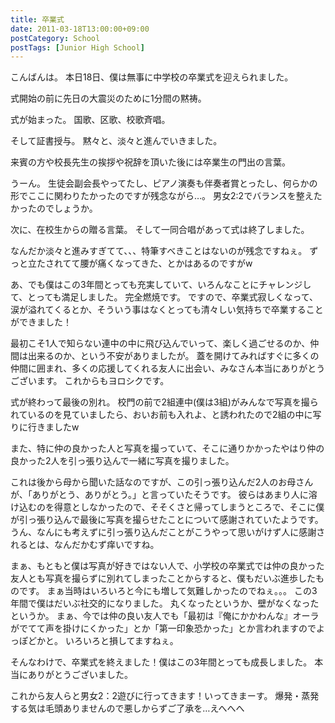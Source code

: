 ```yaml
---
title: 卒業式
date: 2011-03-18T13:00:00+09:00
postCategory: School
postTags: [Junior High School]
---
```


こんばんは。
本日18日、僕は無事に中学校の卒業式を迎えられました。

式開始の前に先日の大震災のために1分間の黙祷。

式が始まった。
国歌、区歌、校歌斉唱。

そして証書授与。
黙々と、淡々と進んでいきました。

来賓の方や校長先生の挨拶や祝辞を頂いた後には卒業生の門出の言葉。

うーん。
生徒会副会長やってたし、ピアノ演奏も伴奏者賞とったし、何らかの形でここに関わりたかったのですが残念ながら…。
男女2:2でバランスを整えたかったのでしょうか。

次に、在校生からの贈る言葉。
そして一同合唱があって式は終了しました。

なんだか淡々と進みすぎてて、、、特筆すべきことはないのが残念ですねぇ。
ずっと立たされてて腰が痛くなってきた、とかはあるのですがw

あ、でも僕はこの3年間とっても充実していて、いろんなことにチャレンジして、とっても満足しました。
完全燃焼です。
ですので、卒業式寂しくなって、涙が溢れてくるとか、そういう事はなくとっても清々しい気持ちで卒業することができました！

最初こそ1人で知らない連中の中に飛び込んでいって、楽しく過ごせるのか、仲間は出来るのか、という不安がありましたが。
蓋を開けてみればすぐに多くの仲間に囲まれ、多くの応援してくれる友人に出会い、みなさん本当にありがとうございます。
これからもヨロシクです。

式が終わって最後の別れ。
校門の前で2組連中(僕は3組)がみんなで写真を撮られているのを見ていましたら、おいお前も入れよ、と誘われたので2組の中に写りに行きましたw

また、特に仲の良かった人と写真を撮っていて、そこに通りかかったやはり仲の良かった2人を引っ張り込んで一緒に写真を撮りました。

これは後から母から聞いた話なのですが、この引っ張り込んだ2人のお母さんが、「ありがとう、ありがとう。」と言っていたそうです。
彼らはあまり人に溶け込むのを得意としなかったので、そそくさと帰ってしまうところで、そこに僕が引っ張り込んで最後に写真を撮らせたことについて感謝されていたようです。
うん、なんにも考えずに引っ張り込んだことがこうやって思いがけず人に感謝されるとは、なんだかむず痒いですね。

まぁ、もともと僕は写真が好きではない人で、小学校の卒業式では仲の良かった友人とも写真を撮らずに別れてしまったことからすると、僕もだいぶ進歩したものです。
まぁ当時はいろいろと今にも増して気難しかったのでねぇ。。。
この3年間で僕はだいぶ社交的になりました。
丸くなったというか、壁がなくなったというか。
まぁ、今では仲の良い友人でも「最初は『俺にかかわんな』オーラがでてて声を掛けにくかった」とか「第一印象恐かった」とか言われますのでよっぽどかと。
いろいろと損してますねぇ。

そんなわけで、卒業式を終えました！僕はこの3年間とっても成長しました。
本当にありがとうございました。

これから友人らと男女2：2遊びに行ってきます！いってきまーす。
爆発・蒸発する気は毛頭ありませんので悪しからずご了承を…えへへへ
